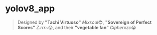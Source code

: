 # yolov8_app

> Designed by **"Tachi Virtuoso"** *Mixsoul*😎, **"Sovereign of Perfect Scores"** *Z.rrr~*😝, and their **"vegetable fan"** *Cipherxzc*😭
